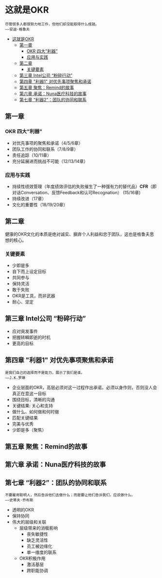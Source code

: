 # 这就是OKR

```text
尽管很多人都很努力地工作，但他们却没能取得什么成就。
——安迪·格鲁夫
```

- [这就是OKR](#%e8%bf%99%e5%b0%b1%e6%98%afokr)
  - [第一章](#%e7%ac%ac%e4%b8%80%e7%ab%a0)
    - [OKR 四大"利器"](#okr-%e5%9b%9b%e5%a4%a7%22%e5%88%a9%e5%99%a8%22)
    - [应用与实践](#%e5%ba%94%e7%94%a8%e4%b8%8e%e5%ae%9e%e8%b7%b5)
  - [第二章](#%e7%ac%ac%e4%ba%8c%e7%ab%a0)
    - [关键要素](#%e5%85%b3%e9%94%ae%e8%a6%81%e7%b4%a0)
  - [第三章 Intel公司 “粉碎行动”](#%e7%ac%ac%e4%b8%89%e7%ab%a0-intel%e5%85%ac%e5%8f%b8-%e7%b2%89%e7%a2%8e%e8%a1%8c%e5%8a%a8)
  - [第四章 "利器1" 对优先事项聚焦和承诺](#%e7%ac%ac%e5%9b%9b%e7%ab%a0-%22%e5%88%a9%e5%99%a81%22-%e5%af%b9%e4%bc%98%e5%85%88%e4%ba%8b%e9%a1%b9%e8%81%9a%e7%84%a6%e5%92%8c%e6%89%bf%e8%af%ba)
  - [第五章 聚焦：Remind的故事](#%e7%ac%ac%e4%ba%94%e7%ab%a0-%e8%81%9a%e7%84%a6remind%e7%9a%84%e6%95%85%e4%ba%8b)
  - [第六章 承诺：Nuna医疗科技的故事](#%e7%ac%ac%e5%85%ad%e7%ab%a0-%e6%89%bf%e8%af%banuna%e5%8c%bb%e7%96%97%e7%a7%91%e6%8a%80%e7%9a%84%e6%95%85%e4%ba%8b)
  - [第七章 “利器2”：团队的协同和联系](#%e7%ac%ac%e4%b8%83%e7%ab%a0-%e5%88%a9%e5%99%a82%e5%9b%a2%e9%98%9f%e7%9a%84%e5%8d%8f%e5%90%8c%e5%92%8c%e8%81%94%e7%b3%bb)

## 第一章

### OKR 四大"利器"

- 对优先事项的聚焦和承诺（4/5/6章）
- 团队工作的协同和联系（7/8/9章）
- 责任追踪（10/11章）
- 充分延展进而挑战不可能（12/13/14章）

### 应用与实践

- 持续性绩效管理（年度绩效评估的失败催生了一种强有力的替代品）**CFR**（即对话Conversation、反馈Feedback和认可Recognation） (15/16章)
- 持续改进（17章）
- 文化的重要性（18/19/20章）

## 第二章

健康的OKR文化的本质是绝对诚实、摒弃个人利益和忠于团队，这也是格鲁夫思想的核心。

### 关键要素

- 少即是多
- 自下而上设定目标
- 共同参与
- 保持灵活
- 敢于失败
- OKR是工具，而非武器
- 耐心、坚定

## 第三章 Intel公司 “粉碎行动”

- 应对突发事件
- 把握转瞬即逝的时机
- 更高的目标

## 第四章 "利器1" 对优先事项聚焦和承诺

```text
是我们自己的选择而不是能力，展示了我们是谁。
——J.K.罗琳
```

- 企业层面的OKR，高层必须对这一过程作出承诺。必须以身作则，否则没人会真正在意这一目标
- 围绕目标，清晰的沟通
- 关键结果: 关心和支持
- 做什么、如何做和何时做
- 匹配关键结果
- 完美与优秀
- 少即是多（聚焦）

## 第五章 聚焦：Remind的故事

## 第六章 承诺：Nuna医疗科技的故事

## 第七章 “利器2”：团队的协同和联系

```text
不要雇用聪明人，然后告诉他们去做什么；而是要让他们告诉我们，应该做什么。
——史蒂夫·乔布斯
```

- 透明的OKR
- 保持协同
- 伟大的层级和关联
  - 层级带来的消极影响
    - 丧失敏捷性
    - 缺乏灵活性
    - 员工被边缘化
    - 单一维度的联系
  - OKR积极作用
    - 激活基层
    - 跨职能协调
